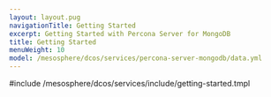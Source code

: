 ```yaml
---
layout: layout.pug
navigationTitle: Getting Started
excerpt: Getting Started with Percona Server for MongoDB
title: Getting Started
menuWeight: 10
model: /mesosphere/dcos/services/percona-server-mongodb/data.yml
---
```


#include /mesosphere/dcos/services/include/getting-started.tmpl
